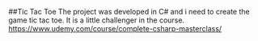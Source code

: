 ##Tic Tac Toe 
The project was developed in C# and i need to create the game tic tac toe.
It is a little challenger in the course.
https://www.udemy.com/course/complete-csharp-masterclass/
